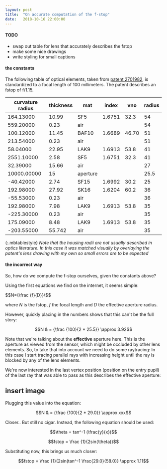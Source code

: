 ```yaml
---
layout: post
title:  "On accurate computation of the f-stop"
date:   2018-10-16 22:00:00
---
```


#### TODO

- swap out table for lens that accurately describes the fstop
- make some nice drawings
- write styling for small captions

#### the constants

The following table of optical elements, taken from [patent 2701982](https://patentimages.storage.googleapis.com/2f/75/dd/b76ccb73bc0f44/US2701982.pdf), is standardized to a focal length of 100 millimeters. The patent describes an fstop of f/1.15.

| curvature radius 	| thickness 	| mat   	| index  	| vno   	| radius   	|
|-------------	|-----------	|-------	|--------	|-------	|------	|
| 164.13000   	| 10.99     	| SF5   	| 1.6751 	| 32.3  	| 54   	|
| 559.20000   	| 0.23      	| air   	|        	|       	| 54   	|
| 100.12000   	| 11.45     	| BAF10 	| 1.6689 	| 46.70 	| 51   	|
| 213.54000   	| 0.23      	| air   	|        	|       	| 51   	|
| 58.04000    	| 22.95     	| LAK9  	| 1.6913 	| 53.8  	| 41   	|
| 2551.10000  	| 2.58      	| SF5   	| 1.6751 	| 32.3  	| 41   	|
| 32.39000    	| 15.66     	| air   	|        	|       	| 27   	|
| 10000.00000 	| 15        	| aperture  	|        	|       	| 25.5 	|
| -40.42000   	| 2.74      	| SF15  	| 1.6992 	| 30.2  	| 25   	|
| 192.98000   	| 27.92     	| SK16  	| 1.6204 	| 60.2  	| 36   	|
| -55.53000   	| 0.23      	| air   	|        	|       	| 36   	|
| 192.98000   	| 7.98      	| LAK9  	| 1.6913 	| 53.8  	| 35   	|
| -225.30000  	| 0.23      	| air   	|        	|       	| 35   	|
| 175.09000   	| 8.48      	| LAK9  	| 1.6913 	| 53.8  	| 35   	|
| -203.55000  	| 55.742    	| air   	|        	|       	| 35   	|
{:.mbtablestyle}
*Note that the housing radii are not usually described in optics literature. In this case it was matched visually by overlaying the patent's lens drawing with my own so small errors are to be expected*

#### the incorrect way

So, how do we compute the f-stop ourselves, given the constants above?

Using the first equations we find on the internet, it seems simple:

$$N={\frac {f}{D}}\$$

where $N$ is the fstop, $f$ the focal length and $D$ the effective aperture radius.

However, quickly placing in the numbers shows that this can't be the full story:

$$N & = {\frac {100}{2 * 25.5}}  \approx 3.92$$

Note that we're talking about the **effective** aperture here. This is the aperture as viewed from the sensor, which might be occluded by other lens elements. So, to take that into account we need to do some raytracing: In this case I start tracing parallel rays with increasing height until the ray is blocked by any of the lens elements.

We're now interested in the last vertex position (position on the entry pupil) of the last ray that was able to pass as this describes the effective aperture:

## insert image

Plugging this value into the equation:

$$N & = {\frac {100}{2 * 29.0}}  \approx xxx$$

Closer.. But still no cigar. Instead, the following equation should be used:

$$\theta = tan^-1 (\frac{y}{x})$$

$$fstop = \frac {1}{2sin(\theta)}$$

Substituting now, this brings us much closer:

$$fstop = \frac {1}{2sin(tan^-1 \frac{29.0}{58.0}} \approx 1.11$$

<!-- 
{% highlight c++ %}
  float theta = std::atan(y/x);
  float fstop = 1.0 / (std::sin(theta) * 2.0);
{% endhighlight %}
-->
